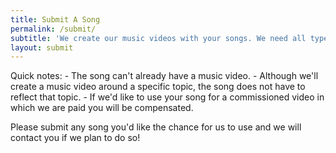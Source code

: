 ```yaml
---
title: Submit A Song
permalink: /submit/
subtitle: 'We create our music videos with your songs. We need all types and genres of songs for music videos, animations, and documentary videos.'
layout: submit
---
```



Quick notes: - The song can't already have a music video. - Although we'll create a music video around a specific topic, the song does not have to reflect that topic. - If we'd like to use your song for a commissioned video in which we are paid you will be compensated.

Please submit any song you'd like the chance for us to use and we will contact you if we plan to do so!